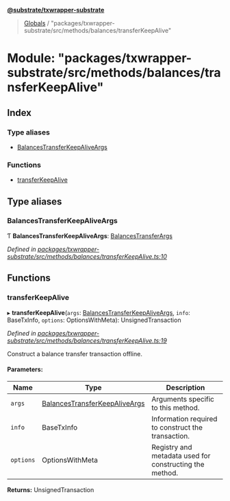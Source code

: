 **[@substrate/txwrapper-substrate](../README.md)**

> [Globals](../globals.md) / "packages/txwrapper-substrate/src/methods/balances/transferKeepAlive"

# Module: "packages/txwrapper-substrate/src/methods/balances/transferKeepAlive"

## Index

### Type aliases

* [BalancesTransferKeepAliveArgs](_packages_txwrapper_substrate_src_methods_balances_transferkeepalive_.md#balancestransferkeepaliveargs)

### Functions

* [transferKeepAlive](_packages_txwrapper_substrate_src_methods_balances_transferkeepalive_.md#transferkeepalive)

## Type aliases

### BalancesTransferKeepAliveArgs

Ƭ  **BalancesTransferKeepAliveArgs**: [BalancesTransferArgs](../interfaces/_packages_txwrapper_substrate_src_methods_balances_transfer_.balancestransferargs.md)

*Defined in [packages/txwrapper-substrate/src/methods/balances/transferKeepAlive.ts:10](https://github.com/paritytech/txwrapper-core/blob/79cbc99/packages/txwrapper-substrate/src/methods/balances/transferKeepAlive.ts#L10)*

## Functions

### transferKeepAlive

▸ **transferKeepAlive**(`args`: [BalancesTransferKeepAliveArgs](_packages_txwrapper_substrate_src_methods_balances_transferkeepalive_.md#balancestransferkeepaliveargs), `info`: BaseTxInfo, `options`: OptionsWithMeta): UnsignedTransaction

*Defined in [packages/txwrapper-substrate/src/methods/balances/transferKeepAlive.ts:19](https://github.com/paritytech/txwrapper-core/blob/79cbc99/packages/txwrapper-substrate/src/methods/balances/transferKeepAlive.ts#L19)*

Construct a balance transfer transaction offline.

#### Parameters:

Name | Type | Description |
------ | ------ | ------ |
`args` | [BalancesTransferKeepAliveArgs](_packages_txwrapper_substrate_src_methods_balances_transferkeepalive_.md#balancestransferkeepaliveargs) | Arguments specific to this method. |
`info` | BaseTxInfo | Information required to construct the transaction. |
`options` | OptionsWithMeta | Registry and metadata used for constructing the method.  |

**Returns:** UnsignedTransaction
